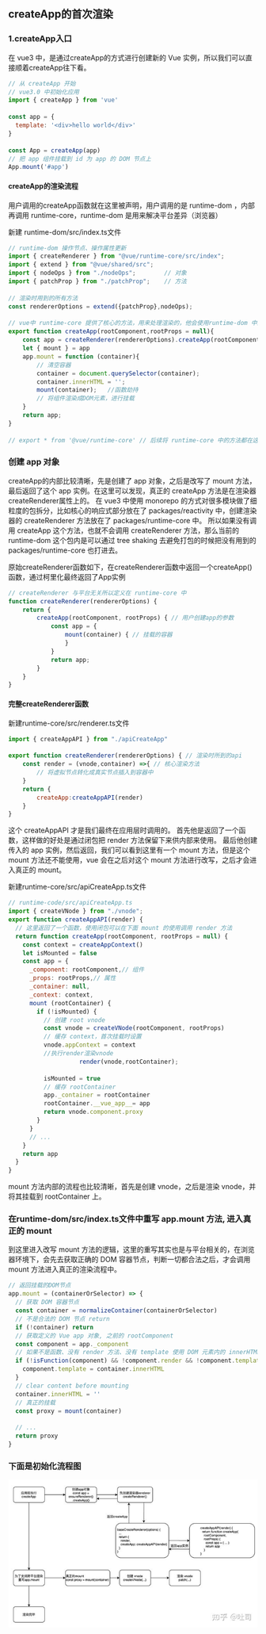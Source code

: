 ## createApp的首次渲染

### 1.createApp入口
在 vue3 中，是通过createApp的方式进行创建新的 Vue 实例，所以我们可以直接顺着createApp往下看。
```javascript
// 从 createApp 开始
// vue3.0 中初始化应用
import { createApp } from 'vue'

const app = {
  template: '<div>hello world</div>'
}

const App = createApp(app)
// 把 app 组件挂载到 id 为 app 的 DOM 节点上
App.mount('#app')
```

#### createApp的渲染流程

用户调用的createApp函数就在这里被声明，用户调用的是 runtime-dom ，内部再调用 runtime-core，runtime-dom 是用来解决平台差异（浏览器）

新建 runtime-dom/src/index.ts文件
```javascript
// runtime-dom 操作节点、操作属性更新
import { createRenderer } from "@vue/runtime-core/src/index";
import { extend } from "@vue/shared/src";
import { nodeOps } from "./nodeOps";        // 对象
import { patchProp } from "./patchProp";    // 方法
​
// 渲染时用到的所有方法
const rendererOptions = extend({patchProp},nodeOps);
​
// vue中 runtime-core 提供了核心的方法，用来处理渲染的，他会使用runtime-dom 中的 api 进行渲染
export function createApp(rootComponent,rootProps = null){
    const app = createRenderer(rendererOptions).createApp(rootComponent,rootProps)
    let { mount } = app
    app.mount = function (container){
        // 清空容器
        container = document.querySelector(container);
        container.innerHTML = '';
        mount(container);   //函数劫持
        // 将组件渲染成DOM元素，进行挂载
    }
    return app;
}
​
// export * from '@vue/runtime-core' // 后续将 runtime-core 中的方法都在这里暴露
```

### 创建 app 对象
createApp的内部比较清晰，先是创建了 app 对象，之后是改写了 mount 方法， 最后返回了这个 app 实例。在这里可以发现，真正的 createApp 方法是在渲染器createRenderer属性上的。 在 vue3 中使用 monorepo 的方式对很多模块做了细粒度的包拆分，比如核心的响应式部分放在了 packages/reactivity 中，创建渲染器的 createRenderer 方法放在了 packages/runtime-core 中。 所以如果没有调用 createApp 这个方法，也就不会调用 createRenderer 方法，那么当前的 runtime-dom 这个包内是可以通过 tree shaking 去避免打包的时候把没有用到的 packages/runtime-core 也打进去。

原始createRenderer函数如下，在createRenderer函数中返回一个createApp()函数，通过柯里化最终返回了App实例
```javascript
// createRenderer 与平台无关所以定义在 runtime-core 中
function createRenderer(rendererOptions) {
    return {
        createApp(rootComponent, rootProps) { // 用户创建app的参数
            const app = {
                mount(container) { // 挂载的容器
                }
            }
            return app;
        }
    }
}
```

#### 完整createRenderer函数

新建runtime-core/src/renderer.ts文件

```javascript
import { createAppAPI } from "./apiCreateApp"
​
export function createRenderer(rendererOptions) { // 渲染时所到的api
    const render = (vnode,container) =>{ // 核心渲染方法
        // 将虚拟节点转化成真实节点插入到容器中
    }
    return {
        createApp:createAppAPI(render)
    }
}
```
这个 createAppAPI 才是我们最终在应用层时调用的。 首先他是返回了一个函数，这样做的好处是通过闭包把 render 方法保留下来供内部来使用。 最后他创建传入的 app 实例，然后返回，我们可以看到这里有一个 mount 方法，但是这个 mount 方法还不能使用，vue 会在之后对这个 mount 方法进行改写，之后才会进入真正的 mount。

新建runtime-core/src/apiCreateApp.ts文件

```javascript
// runtime-code/src/apiCreateApp.ts
import { createVNode } from "./vnode";
export function createAppAPI(render) {
  // 这里返回了一个函数，使用闭包可以在下面 mount 的使用调用 render 方法
  return function createApp(rootComponent, rootProps = null) {
    const context = createAppContext()
    let isMounted = false
    const app = {
      _component: rootComponent,// 组件
      _props: rootProps,// 属性
      _container: null,
      _context: context,
      mount (rootContainer) {
        if (!isMounted) {
          // 创建 root vnode
          const vnode = createVNode(rootComponent, rootProps)		
          // 缓存 context，首次挂载时设置
          vnode.appContext = context
          //执行render渲染vnode
					render(vnode,rootContainer);

          isMounted = true
          // 缓存 rootContainer
          app._container = rootContainer
          rootContainer.__vue_app__= app
          return vnode.component.proxy
        }
      }
      // ... 
    }
    return app
  }
}
```
mount 方法内部的流程也比较清晰，首先是创建 vnode，之后是渲染 vnode，并将其挂载到 rootContainer 上。

### 在runtime-dom/src/index.ts文件中重写 app.mount 方法, 进入真正的 mount

到这里进入改写 mount 方法的逻辑，这里的重写其实也是与平台相关的，在浏览器环境下，会先去获取正确的 DOM 容器节点，判断一切都合法之后，才会调用 mount 方法进入真正的渲染流程中。

```javascript
// 返回挂载的DOM节点
app.mount = (containerOrSelector) => {
  // 获取 DOM 容器节点
  const container = normalizeContainer(containerOrSelector)
  // 不是合法的 DOM 节点 return
  if (!container) return
  // 获取定义的 Vue app 对象, 之前的 rootComponent
  const component = app._component
  // 如果不是函数、没有 render 方法、没有 template 使用 DOM 元素内的 innerHTML 作为内容
  if (!isFunction(component) && !component.render && !component.template) {
    component.template = container.innerHTML
  }
  // clear content before mounting
  container.innerHTML = ''
  // 真正的挂载
  const proxy = mount(container)
  
  // ...
  return proxy 
}
```

### 下面是初始化流程图

![avatar](./images/createApp.jpg)